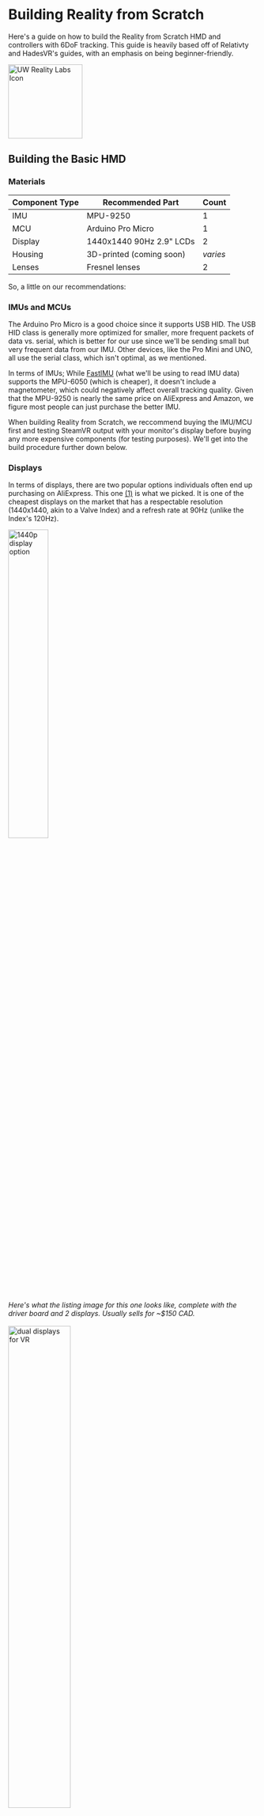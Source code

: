 # Building Reality from Scratch

Here's a guide on how to build the Reality from Scratch HMD and controllers with 6DoF tracking. This guide is heavily based off of Relativty and HadesVR's guides, with an emphasis on being beginner-friendly.

<img src="images/uw-reality-labs/UW Reality Labs Icon.png" width="150" height="150" alt="UW Reality Labs Icon">

## Building the Basic HMD

### Materials

| **Component Type** | **Recommended Part** | **Count** |
| --- | --- | --- |
| IMU | MPU-9250 | 1 |
| MCU | Arduino Pro Micro | 1 |
| Display | 1440x1440 90Hz 2.9" LCDs | 2 |
| Housing | 3D-printed (coming soon) | *varies* |
| Lenses | Fresnel lenses | 2 |

So, a little on our recommendations:

### IMUs and MCUs

The Arduino Pro Micro is a good choice since it supports USB HID. The USB HID class is generally more optimized for smaller, more frequent packets of data vs. serial, which is better for our use since we'll be sending small but very frequent data from our IMU. Other devices, like the Pro Mini and UNO, all use the serial class, which isn't optimal, as we mentioned.

In terms of IMUs; While [FastIMU](https://github.com/LiquidCGS/FastIMU) (what we'll be using to read IMU data) supports the MPU-6050 (which is cheaper), it doesn't include a magnetometer, which could negatively affect overall tracking quality. Given that the MPU-9250 is nearly the same price on AliExpress and Amazon, we figure most people can just purchase the better IMU.

When building Reality from Scratch, we reccommend buying the IMU/MCU first and testing SteamVR output with your monitor's display before buying any more expensive components (for testing purposes). We'll get into the build procedure further down below.

### Displays

In terms of displays, there are two popular options individuals often end up purchasing on AliExpress. This one [(1)](https://www.aliexpress.com/item/1005003041935114.html?spm=a2g0o.productlist.main.1.1d772bcaTyAcB7&algo_pvid=efb5f8ad-1c86-4143-a5a5-f89fa8cfbcf9&algo_exp_id=efb5f8ad-1c86-4143-a5a5-f89fa8cfbcf9-0&pdp_npi=4%40dis%21CAD%21165.17%21135.43%21%21%21118.75%21%21%402101e7f617023300085442577ef149%2112000023407618642%21sea%21CA%212846674746%21&curPageLogUid=faw9rYRIEwGB) is what we picked. It is one of the cheapest displays on the market that has a respectable resolution (1440x1440, akin to a Valve Index) and a refresh rate at 90Hz (unlike the Index's 120Hz).

<div>
<img src="images/guide/1440p_option.png" alt="1440p display option" style="width: 40%; height: auto;"> <br>
<figcaption><em>Here's what the listing image for this one looks like, complete with the driver board and 2 displays. Usually sells for ~$150 CAD.</em></figcaption>
    </div>
    <br>

<div>
<img src="images/guide/displays.jpg" alt="dual displays for VR" width = "50%" height = "auto"> <br>
<figcaption><em>Here's what it looks like in person.</em></figcaption>
    </div>
    <br>

This one [(2)](https://www.aliexpress.com/item/32979565265.html?spm=a2g0o.productlist.main.15.1d772bcaTyAcB7&algo_pvid=efb5f8ad-1c86-4143-a5a5-f89fa8cfbcf9&algo_exp_id=efb5f8ad-1c86-4143-a5a5-f89fa8cfbcf9-7&pdp_npi=4%40dis%21CAD%21113.19%2181.49%21%21%2181.38%21%21%402101e7f617023300085442577ef149%2166830344085%21sea%21CA%212846674746%21&curPageLogUid=IfaiMALuewVh) is a slightly more expensive but also great option that brings OLED to your HMD, meaning better contrast and true blacks. It is at a slightly lower resolution however, coming in at 1080x1200, and it is 3.81 inches (versus the 2.9 inch 1440p display from the first option), bringing its effective sharpness even lower. It does still have 90Hz, though. The specifications are overall very similar to the Oculus CV1's.

<div>
<img src="images/guide/1080p_oled_option.png" alt="1080p OLED display option" style="width: 40%; height: auto;"> <br>
<figcaption><em>Here's what the listing for the OLED one looks like, with the driver board and 2 displays. This is usually around ~$220 CAD.</em></figcaption>
    </div>
    <br>

The folks over at Smart Prototyping also have a 1440x1600 120Hz display built for Project Northstar (an open-source AR device), which oftentimes can be found for cheaper through B-stock options. Find them [here](https://www.smart-prototyping.com/AR-VR-MR-XR/Display-for-Project-North-Star-3_5inch-1440x1600-pixels%20Promotion%20sale).

You can, of course, purchase any other displays and configure them to your liking. That's what DIY gets you. Just make sure that when purchasing any of these displays, you (1) **purchase both screens and the driver board**, you (2) make sure the driver board has the displays **extend and not duplicate**, and you (3) also **purchase a long, compatible HDMI 2.1 cable and a USB Micro-B to A (or C) cable** for the Arduino. These two cables will be thethering you to your computer, so make sure they're of decent quality as well (watching for durability/flexibility).

### Lenses

In terms of lenses, PMMA plastic (acrylic) fresnels are the easy pick. They are absolutely everywhere, are cheap, and are lighter/more compact than traditional biconvex glass lenses. Since they are everywhere, you can pick a diameter and focal length that you want, and design your housing around those dimensions.

We went with 50mm focal length and 50mm diameter lenses, and they are what our 3D printed design is based around. You could also very well purchase a phone VR kit from Amazon or similar and put in your displays - that would work fine, but you would not know exactly what kind of lenses you are getting. However, some more expensive phone VR models have built-in IPD adjustment, which is very useful.

If you would like to use our 3D printed design, make sure you are using 50mm diameter / 50mm focal length lenses, preferrably biconvex glass (as these are what we designed the housing around, and are thicker than equivalent fresnel lenses). You can find the print design to download in the /prints/ folder (coming very soon).

### Beginning the build

We can begin by building out the brains of the HMD. This will take no time and be useful to test the drivers, MCU, and IMU before purchasing and/or putting everything else together. This begins by taking your Arduino Pro Micro and connecting the following 4 pins from your Pro Micro to your IMU using wires to connect to soldered pins, or a breadboard:

> GND $\longleftrightarrow$ GND (Ground) <br>
> VCC $\longleftrightarrow$ VCC (Voltage) <br>
> SDA $\longleftrightarrow$ SDA (Serial Data) <br>
> SCL $\longleftrightarrow$ SCL (Serial Clock) <br>

<img src="images/guide/pro_micro_pinout.png" alt="Arduino Pro Micro Pinout (SparkFun)" style="width: 40%; height: auto;">
<figcaption><em>Example SparkFun Arduino Pro Micro Pinout. GND, VCC, SDA, and SCL must be connected.</em></figcaption><br>

We can now upload the FastIMU firmware to the Arduino Pro Micro. To do this, download/open the Arduino IDE on your PC and connect your Pro Micro using your USB cable. Next, we need to select our board from the dropdown menu located at the top of the IDE.

<img src="images/guide/IDE_select_board.png" alt="'Select Board' in the Arduino IDE" width = "700" height = "auto">
<figcaption><em>'Select Board' in the Arduino IDE.</em></figcaption><br>

The exact model name of your MCU varies depending on your board. Some boards will be recognized as a 'Pro Micro' or an 'Arduino Leonardo', but our Arduino Pro Micro was a SparkFun derivative, so we installed the [SparkFun board library](https://learn.sparkfun.com/tutorials/installing-arduino-ide/board-add-ons-with-arduino-board-manager) and found the SparkFun Pro Micro in the dropdown menu.

<img src="images/guide/IDE_add_boards.png" alt="Add additional boards in the Arduino IDE" width = "700" height = "auto">
<figcaption><em>Installing SparkFun boards: Copy and Paste SparkFun boards URL into 'Additional board manager URLs' (Arduino IDE -> Settings)</em></figcaption><br>

<img src="images/guide/IDE_sparkfun_avr.png" alt="Install SparkFun AVR Boards" width = "700" height = "auto">
<figcaption><em>Sort by Type: Contributed in Boards Manager and install 'SparkFun AVR Boards'.</em></figcaption><br>

This should hopefully have your IDE connected to your Arduino board - but you might want to upload an example sketch to make sure everything is working fine. Given that, you are now ready to upload the FastIMU firmware.

In order to upload the firmware, you will need the [FastIMU](https://github.com/LiquidCGS/FastIMU/tree/main) library (and the RF24 Arduino Library if you're using HadesVR's HMD PCB with the RF transcievers). You can download these through the Library Manager on the Arduino IDE. Upload the "Calibrated_HadesVR.ino" file or the "Calibrated_Relativty.ino" sketch to the Arduino Pro Micro. Calibrate your IMU by following the steps shown in the console.

Now, you can install the drivers so that SteamVR can recognize the HMD. Place the "realityfromscratch" drivers (which you can download [here](/drivers/)) within the SteamVR "drivers" folder.

WIP (for now)! If you need a complete guide, find Relativty's or HadesVR's.
